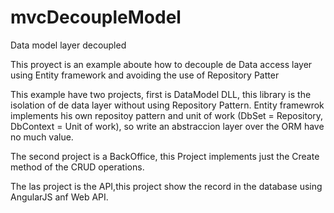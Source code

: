 mvcDecoupleModel
================

Data model layer decoupled

This proyect is an example aboute how to decouple de Data access layer using Entity framework and avoiding the use of Repository Patter

This example have two projects, first is DataModel DLL, this library is the isolation of de data layer without using Repository Pattern.
Entity framewrok implements his own repositoy pattern and unit of work (DbSet = Repository, DbContext = Unit of work), so write an abstraccion layer over the ORM have no much value.

The second project is a BackOffice, this Project implements just the Create method of the CRUD operations.

The las project is the API,this project show the record in the database using AngularJS anf Web API.

